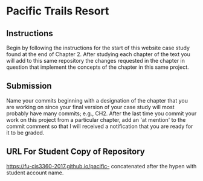 # Pacific Trails Resort
## Instructions
Begin by following the instructions for the start of this website case study found at the end of Chapter 2. After studying each chapter of the text you will add to this same repository the changes requested in the chapter in question that implement the concepts of the chapter in this same project. 
## Submission
Name your commits beginning with a designation of the chapter that you are working on since your final version of your case study will most probably have many commits; e.g., CH2. After the last time you commit your work on this project from a particular chapter, add an 'at mention' to the commit comment so that I will received a notification that you are ready for it to be graded.
## URL For Student Copy of Repository
https://fu-cis3360-2017.github.io/pacific- concatenated after the hypen with student account name.
